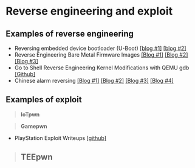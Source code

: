 # Reverse engineering and exploit

## Examples of reverse engineering
- Reversing embedded device bootloader (U-Boot) [[blog #1]](https://www.shielder.com/blog/2022/03/reversing-embedded-device-bootloader-u-boot-p.1/) [[blog #2]](https://www.shielder.com/blog/2022/03/reversing-embedded-device-bootloader-u-boot-p.2/)
- Reverse Engineering Bare Metal Firmware Images [[Blog #1]](https://medium.com/codex/reverse-engineering-bare-metal-low-level-kernel-images-with-qemu-getting-started-c705b7b14d35) [[Blog #2]](https://ragnarsecurity.medium.com/reverse-engineering-bare-metal-kernel-images-part-2-6a52a4afa3ef) [[Blog #3]](https://medium.com/geekculture/reverse-engineering-bare-metal-firmware-part-3-analyzing-arm-assembly-and-exploiting-3b2dbe219f19)
- Go to Shell Reverse Engineering Kernel Modifications with QEMU gdb [[Github]](https://github.com/batteryshark/writeups/wiki/Go-to-Shell---Reverse-Engineering-Kernel-Modifications-with-QEMU-gdb)
- Chinese alarm reversing [[Blog #1]](https://security.humanativaspa.it/a-journey-into-iot-unknown-chinese-alarm-part-1-discover-components-and-ports/) [[Blog #2]](https://security.humanativaspa.it/a-journey-into-iot-unknown-chinese-alarm-part-2-firmware-dump-and-analysis/) [[Blog #3]](https://security.humanativaspa.it/a-journey-into-iot-unknown-chinese-alarm-part-3-radio-communications/) [[Blog #4]](https://security.humanativaspa.it/a-journey-into-iot-unknown-chinese-alarm-part-4-internal-communications/)


## Examples of exploit
> **IoTpwn**

> **Gamepwn**
- PlayStation Exploit Writeups [[github]](https://cturt.github.io/articles.html)


> **TEEpwn**
> -
